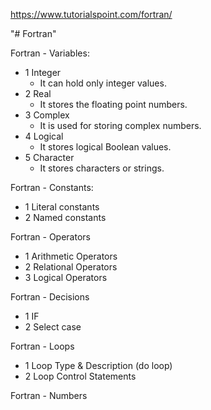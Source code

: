 https://www.tutorialspoint.com/fortran/

"# Fortran" 

Fortran - Variables:
  - 1 Integer
      - It can hold only integer values.
  - 2 Real
      - It stores the floating point numbers.
  - 3 Complex
      - It is used for storing complex numbers.
  - 4 Logical
      - It stores logical Boolean values.
  - 5 Character
      - It stores characters or strings.

Fortran - Constants:
  - 1 Literal constants
  - 2 Named constants

Fortran - Operators
  - 1 Arithmetic Operators
  - 2 Relational Operators
  - 3 Logical Operators

Fortran - Decisions
  - 1 IF
  - 2 Select case

Fortran - Loops
  - 1 Loop Type & Description (do loop)
  - 2 Loop Control Statements

Fortran - Numbers





